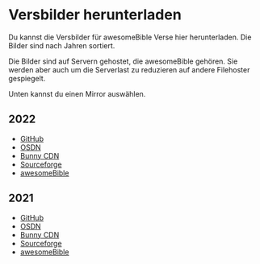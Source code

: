 # Versbilder herunterladen
Du kannst die Versbilder für awesomeBible Verse hier herunterladen. Die Bilder sind nach Jahren sortiert.

Die Bilder sind auf Servern gehostet, die awesomeBible gehören. Sie werden aber auch um die Serverlast zu reduzieren auf andere Filehoster gespiegelt.

Unten kannst du einen Mirror auswählen.
## 2022
- [GitHub](https://github.com/awesomebible/verse/releases/download/img-2022/2022.zip)
- [OSDN](https://osdn.net/projects/awesomebible-verse/downloads/76604/2022.zip/)
- [Bunny CDN](https://verse.cdn.awesomebible.de/releases/2022.zip)
- [Sourceforge](https://sourceforge.net/projects/awesomebible-verse/files/2022.zip/download)
- [awesomeBible](https://verse.awesomebible.de/releases/2022.zip)

## 2021
- [GitHub](https://github.com/awesomebible/verse/releases/download/img-2021/2021.zip)
- [OSDN](https://osdn.net/projects/awesomebible-verse/downloads/76603/2021.zip/)
- [Bunny CDN](https://verse.cdn.awesomebible.de/releases/2021.zip)
- [Sourceforge](https://sourceforge.net/projects/awesomebible-verse/files/2021.zip/download)
- [awesomeBible](https://verse.awesomebible.de/releases/2021.zip)